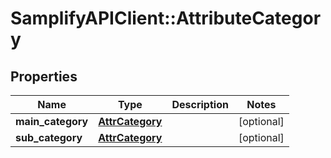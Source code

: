 # SamplifyAPIClient::AttributeCategory

## Properties
Name | Type | Description | Notes
------------ | ------------- | ------------- | -------------
**main_category** | [**AttrCategory**](AttrCategory.md) |  | [optional] 
**sub_category** | [**AttrCategory**](AttrCategory.md) |  | [optional] 


